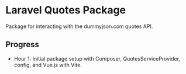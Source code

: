 # Laravel Quotes Package
Package for interacting with the dummyjson.com quotes API.

## Progress
- Hour 1: Initial package setup with Composer, QuotesServiceProvider, config, and Vue.js with Vite.
